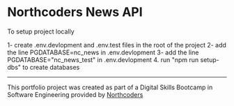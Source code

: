 # Northcoders News API

To setup project locally

1- create .env.devlopment and .env.test files in the root of the project
2- add the line PGDATABASE=nc_news in .env.devlopment
3- add the line PGDATABASE="nc_news_test" in .env.devlopment 4. run "npm run setup-dbs" to create databases

---

This portfolio project was created as part of a Digital Skills Bootcamp in Software Engineering provided by [Northcoders](https://northcoders.com/)
